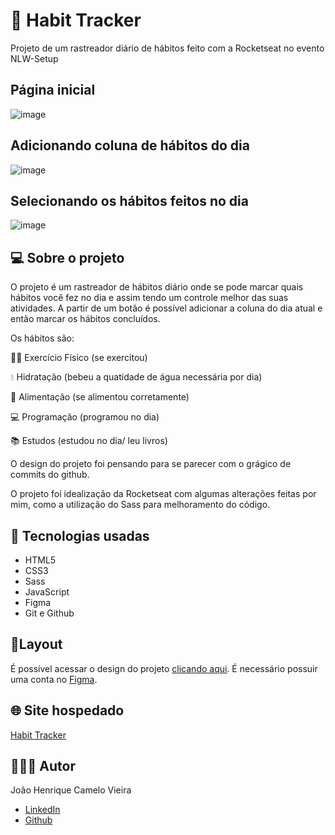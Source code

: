 
#  📓 Habit Tracker 
Projeto de um rastreador diário de hábitos feito com a Rocketseat no evento NLW-Setup

## Página inicial
![image](https://user-images.githubusercontent.com/67476981/213870886-e1b0aab9-4cb8-476d-8ac2-3ca712bf021f.png)

## Adicionando coluna de hábitos do dia
![image](https://user-images.githubusercontent.com/67476981/213870920-d4bd6113-ca58-475a-a138-c066e2550829.png) 

## Selecionando os hábitos feitos no dia 
![image](https://user-images.githubusercontent.com/67476981/213871063-31c46ca6-5817-48dd-959a-a0c31a8e56ab.png)

## 💻 Sobre o projeto  

O projeto é um rastreador de hábitos diário onde se pode marcar quais hábitos você fez no dia e assim tendo um controle melhor das suas atividades. 
A partir de um botão é possível adicionar a coluna do dia atual e então marcar os hábitos concluídos. 
 
 Os hábitos são:  
 
💪🏻 Exercício Físico (se exercitou) 

💧 Hidratação (bebeu a quatidade de água necessária por dia) 

🍎 Alimentação (se alimentou corretamente) 

💻 Programação (programou no dia) 

📚 Estudos (estudou no dia/ leu livros) 


O design do projeto foi pensando para se parecer com o grágico de commits do github.  

O projeto foi idealização da Rocketseat com algumas alterações feitas por mim, como a utilização do Sass para melhoramento do código.

## 🚀 Tecnologias usadas 
- HTML5
- CSS3
- Sass
- JavaScript
- Figma
- Git e Github

## 🔗Layout 

É possível acessar o design do projeto [clicando aqui](https://www.figma.com/community/file/1195327109778210238). É necessário possuir uma conta no [Figma](https://www.figma.com/signup).


##  🌐 Site hospedado 

 [Habit Tracker](https://jhenrique12.github.io/habit-tracker/)
 
## 🧑🏻‍💻 Autor  

  João Henrique Camelo Vieira 
  
- [LinkedIn](https://www.linkedin.com/in/jo%C3%A3o-henrique-vieira/)
- [Github](https://github.com/Jhenrique12)











